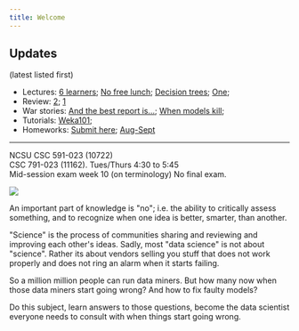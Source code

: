 ```yaml
---
title: Welcome
---
```






## Updates

(latest listed first)

+ Lectures:  [6 learners](sixlearners); [No free lunch](lect02); [Decision trees](dt101); [One](lect01); 
+ Review: [2](review2); [1](review1)
+ War stories: [And the best report is...](warstory4); [When models kill](warstory0);
+ Tutorials: [Weka101](tutweka);
+ Homeworks:  [Submit here](http://tiny.cc/fss17give); [Aug-Sept](homeworks)

-------

NCSU CSC 591-023 (10722)  
CSC 791-023 (11162).  Tues/Thurs 4:30 to 5:45  
Mid-session exam week 10 (on terminology)  No final exam.


<img class="pure-img displayed"  src="https://github.com/txt/fss16/raw/master/img/science.png">



An important part of knowledge  is "no"; i.e. the ability to critically assess something, and to recognize when one idea  is better, smarter, than another.

"Science" is the process of communities sharing and reviewing and improving each other's ideas. Sadly, most "data science" is not about "science". Rather its about vendors selling you stuff that does not work properly and does not
ring an alarm when it starts failing.

So a million million people can run data miners. But how many  now when those data miners start going wrong? And how to fix faulty models?

Do this subject, learn answers to those questions, become the data scientist everyone needs to consult with  when things start going wrong.


